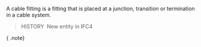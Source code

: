 ﻿A cable fitting is a fitting that is placed at a junction, transition or termination in a cable system.

> HISTORY&nbsp; New entity in IFC4

{ .note}
>